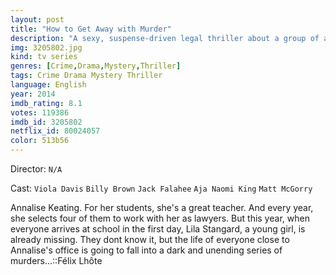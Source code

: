 ```yaml
---
layout: post
title: "How to Get Away with Murder"
description: "A sexy, suspense-driven legal thriller about a group of ambitious law students and their brilliant, mysterious criminal defense professor. They become entangled in a murder plot that will shake the entire university and change the course of their lives..."
img: 3205802.jpg
kind: tv series
genres: [Crime,Drama,Mystery,Thriller]
tags: Crime Drama Mystery Thriller 
language: English
year: 2014
imdb_rating: 8.1
votes: 119386
imdb_id: 3205802
netflix_id: 80024057
color: 513b56
---
```

Director: `N/A`  

Cast: `Viola Davis` `Billy Brown` `Jack Falahee` `Aja Naomi King` `Matt McGorry` 

Annalise Keating. For her students, she's a great teacher. And every year, she selects four of them to work with her as lawyers. But this year, when everyone arrives at school in the first day, Lila Stangard, a young girl, is already missing. They dont know it, but the life of everyone close to Annalise's office is going to fall into a dark and unending series of murders...::Félix Lhôte
